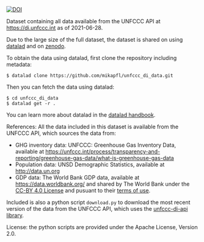 [![DOI](https://zenodo.org/badge/DOI/10.5281/zenodo.4198782.svg)](https://doi.org/10.5281/zenodo.4198782)

Dataset containing all data available from the UNFCCC API at https://di.unfccc.int as of 2021-06-28.

Due to the large size of the full dataset, the dataset is shared on using [datalad](https://www.datalad.org/) and on [zenodo](https://doi.org/10.5281/zenodo.4198782).

To obtain the data using datalad, first clone the repository including metadata:
```shell
$ datalad clone https://github.com/mikapfl/unfccc_di_data.git
```
Then you can fetch the data using datalad:
```shell
$ cd unfccc_di_data
$ datalad get -r .
```
You can learn more about datalad in the [datalad handbook](http://handbook.datalad.org).

References:
All the data included in this dataset is available from the UNFCCC API, which sources the data from:
* GHG inventory data: UNFCCC: Greenhouse Gas Inventory Data, available at https://unfccc.int/process/transparency-and-reporting/greenhouse-gas-data/what-is-greenhouse-gas-data
* Population data: UNSD Demographic Statistics, available at http://data.un.org
* GDP data: The World Bank GDP data, available at https://data.worldbank.org/ and shared by The World Bank under the [CC-BY 4.0 License](https://creativecommons.org/licenses/by/4.0/) and pusuant to their [terms of use](https://data.worldbank.org/summary-terms-of-use).

Included is also a python script `download.py` to download the most recent version of the data from the UNFCCC API, which uses the [unfccc-di-api library](https://pypi.org/project/unfccc-di-api/).

License: the python scripts are provided under the Apache License, Version 2.0.
